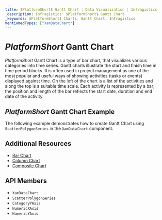 ```yaml
---
title: $PlatformShort$ Gantt Chart | Data Visualization | Infragistics
_description: Infragistics' $PlatformShort$ Gantt Chart
_keywords: $PlatformShort$ Charts, Gantt Chart, Infragistics
mentionedTypes: ["XamDataChart"]
---
```

# $PlatformShort$ Gantt Chart

$PlatformShort$ Gantt Chart is a type of bar chart, that visualizes various categories into time series. Gantt charts illustrate the start and finish time in time period blocks. It is often used in project management as one of the most popular and useful ways of showing activities (tasks or events) displayed against time. On the left of the chart is a list of the activities and along the top is a suitable time scale. Each activity is represented by a bar; the position and length of the bar reflects the start date, duration and end date of the activity.


## $PlatformShort$ Gantt Chart Example

The following example demonstrates how to create Gantt Chart using `ScatterPolygonSeries` in the `XamDataChart` component.

<code-view style="height: 600px"
           data-demos-base-url="{environment:dvDemosBaseUrl}"
           iframe-src="{environment:dvDemosBaseUrl}/charts/data-chart-gantt-chart"
           alt="$PlatformShort$ Gantt Chart Example" >
</code-view>

<div class="divider--half"></div>

## Additional Resources
- [Bar Chart](bar-chart.md)
- [Column Chart](column-chart.md)
- [Composite Chart](composite-chart.md)
<!-- - [Pyramid Chart](pyramid-chart.md) -->

## API Members
- `XamDataChart`
- `ScatterPolygonSeries`
- `CategoryYAxis`
- `NumericXAxis`
- `NumericYAxis`
